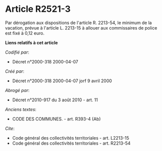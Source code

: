 # Article R2521-3

Par dérogation aux dispositions de l'article R. 2213-54, le minimum de la vacation, prévue à l'article L. 2213-15 à allouer
aux commissaires de police est fixé à 0,12 euro.

**Liens relatifs à cet article**

_Codifié par_:

  - Décret n°2000-318 2000-04-07

_Créé par_:

  - Décret n°2000-318 2000-04-07 jorf 9 avril 2000

_Abrogé par_:

  - Décret n°2010-917 du 3 août 2010 - art. 11

_Anciens textes_:

  - CODE DES COMMUNES. - art. R393-4 (Ab)

_Cite_:

  - Code général des collectivités territoriales - art. L2213-15
  - Code général des collectivités territoriales - art. R2213-54
